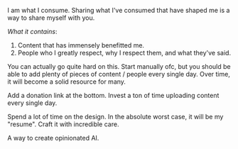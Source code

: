 I am what I consume. Sharing what I've consumed that have shaped me is a way to share myself with you.

*What it contains*:
1. Content that has immensely benefitted me.
2. People who I greatly respect, why I respect them, and what they've said.

You can actually go quite hard on this. Start manually ofc, but you should be able to add plenty of pieces of content / people every single day. Over time, it will become a solid resource for many.

Add a donation link at the bottom. Invest a ton of time uploading content every single day.

Spend a lot of time on the design. In the absolute worst case, it will be my "resume". Craft it with incredible care.

A way to create opinionated AI.


